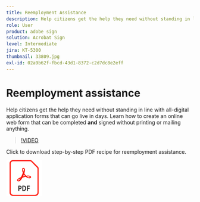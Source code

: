 ```yaml
---
title: Reemployment Assistance
description: Help citizens get the help they need without standing in line with all-digital application forms that can go live in days
role: User
product: adobe sign
solution: Acrobat Sign
level: Intermediate
jira: KT-5300
thumbnail: 33809.jpg
exl-id: 02a9b62f-fbcd-43d1-8372-c2d7dc8e2eff
---
```

# Reemployment assistance

Help citizens get the help they need without standing in line with all-digital application forms that can go live in days. Learn how to create an online web form that can be completed **and** signed without printing or mailing anything.

>[!VIDEO](https://video.tv.adobe.com/v/33809?quality=12&learn=on&hidetitle=true)

Click to download step-by-step PDF recipe for reemployment assistance.

[![Download PDF Recipe](../assets/acrobat_PDF_96.png)](../assets/UseCaseRecipe-EN-CreatingWebForms-Reemployment.pdf)
